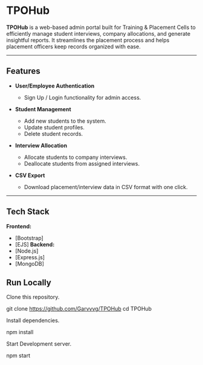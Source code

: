 # TPOHub

**TPOHub** is a web-based admin portal built for Training & Placement Cells to efficiently manage student interviews, company allocations, and generate insightful reports. It streamlines the placement process and helps placement officers keep records organized with ease.

---

## Features

- **User/Employee Authentication**
  - Sign Up / Login functionality for admin access.
  
- **Student Management**
  - Add new students to the system.
  - Update student profiles.
  - Delete student records.

- **Interview Allocation**
  - Allocate students to company interviews.
  - Deallocate students from assigned interviews.

- **CSV Export**
  - Download placement/interview data in CSV format with one click.

---

## Tech Stack

**Frontend:**
- [Bootstrap]
- [EJS]
**Backend:**
- [Node.js]
- [Express.js]
- [MongoDB]

## Run Locally

Clone this repository.

git clone https://github.com/Garvvvg/TPOHub
cd TPOHub

Install dependencies.

npm install

Start Development server.

npm start

